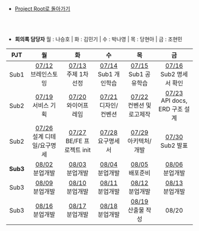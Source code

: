 - [Project Root로 돌아가기](../../README.md)

<br><br>

- **회의록 담당자** 월 : 나승호 | 화 : 김민기 | 수 : 박나영 | 목 : 당현아 | 금 : 조현민

|  PJT  |             월              |             화              |             수              |             목              |             금              |
| :---: | :-------------------------: | :-------------------------: | :-------------------------: | :-------------------------: | :-------------------------: |
|   Sub1   | [07/12](./회의록/210712.md)<br>브레인스토밍 | [07/13](./회의록/210713.md)<br>주제 1차 선정 | [07/14](./회의록/210714.md)<br>Sub1 개인학습 | [07/15](./회의록/210715.md)<br>Sub1 공유학습 | [07/16](./회의록/210716.md)<br>Sub2 명세서 확인 |
|   Sub2   | [07/19](./회의록/210719.md)<br>서비스 기획 | [07/20](./회의록/210720.md)<br>와이어프레임 | [07/21](./회의록/210721.md)<br>디자인/컨벤션 | [07/22](./회의록/210722.md)<br>컨벤션 및 로고제작 | [07/23](./회의록/210723.md)<br>API docs, ERD 구조 설계 |
|   Sub2   | [07/26](./회의록/210726.md)<br>설계 디테일/요구명세 | [07/27](./회의록/210727.md)<br>BE/FE 프로젝트 init | [07/28](./회의록/210728.md)<br>요구명세서 | [07/29](./회의록/210729.md)<br>아키텍처/개발 |            [07/30](./회의록/210730.md)<br>Sub2 발표            |
|   **Sub3**   |            [08/02](./회의록/210802.md)<br>분업개발          |            [08/03](./회의록/210803.md)<br>분업개발            |            [08/04](./회의록/210804.md)<br>분업개발            |            [08/05](./회의록/210805.md)<br>배포준비            |            [08/06](./회의록/210806.md)<br>분업개발             |
|   Sub3   |            [08/09](./회의록/210809.md)<br>분업개발             |            [08/10](./회의록/210810.md)<br>분업개발             |            [08/11](./회의록/210811.md)<br>분업개발             |            [08/12](./회의록/210812.md)<br>분업개발             |            [08/13](./회의록/210813.md)<br>분업개발             |
|   Sub3   |            [08/16](./회의록/210816.md)<br>분업개발             |            [08/17](./회의록/210817.md)<br>분업개발             |            [08/18](./회의록/210818.md)<br>분업개발            |            [08/19](./회의록/210819.md)<br>산출물 작성            |            08/20            |
